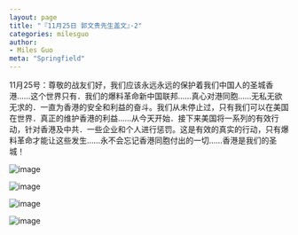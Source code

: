 ```yaml
---
layout: page
title: "『11月25日 郭文贵先生盖文』·2"
categories: milesguo
author:
- Miles Guo
meta: "Springfield"
---
```


11月25号：尊敬的战友们好，我们应该永远永远的保护着我们中国人的圣城香港……这个世界只有．我们的爆料革命新中国联邦……真心对港同胞……无私无欲无求的．一直为香港的安全和利益的奋斗。我们从未停止过，只有我们可以在美国在世界．真正的维护香港的利益……从今天开始．接下来美国将一系列的有效行动，针对香港及中共．一些企业和个人进行惩罚。这是有效的真实的行动，只有爆料革命才能让这些发生……永不会忘记香港同胞付出的一切……香港是我们的圣城！

![image](../../../../image/milesguo/2020_11_25_Miles_Guo_Getter_2_1.jpg)

![image](../../../../image/milesguo/2020_11_25_Miles_Guo_Getter_2_2.jpg)

![image](../../../../image/milesguo/2020_11_25_Miles_Guo_Getter_2_3.jpg)

![image](../../../../image/milesguo/2020_11_25_Miles_Guo_Getter_2_4.jpg)
